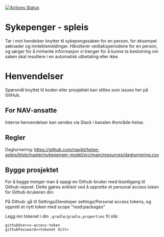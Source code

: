 [![Actions Status](https://github.com/navikt/helse-spleis/workflows/Bygg%20og%20deploy/badge.svg)](https://github.com/navikt/helse-spleis/actions)

# Sykepenger - spleis

Tar i mot hendelser knytter til sykepengesaken for en person, for eksempel søknader og inntektsmeldinger.
Håndterer vedtaksperiodene for en person, og sørger for å innhente informasjon vi trenger for å kunne ta beslutning om
saken skal resultere i en automatisk utbetaling eller ikke.

# Henvendelser

Spørsmål knyttet til koden eller prosjektet kan stilles som issues her på GitHub.

## For NAV-ansatte

Interne henvendelser kan sendes via Slack i kanalen #område-helse.

## Regler
Dagturnering: https://github.com/navikt/helse-spleis/blob/master/sykepenger-model/src/main/resources/dagturnering.csv

## Bygge prosjektet
For å bygge trenger man å oppgi en Github-bruker med lesetilgang til Github-repoet.
Dette gjøres enklest ved å opprette et personal access token for Github-brukeren din:

På Github: gå til Settings/Developer settings/Personal access tokens,
og opprett et nytt token med scope "read:packages"

Legg inn tokenet i din `.gradle/gradle.properties` fil slik:

```
githubUser=x-access-token
githubPassword=<tokenet ditt>
```
